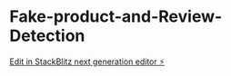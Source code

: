# Fake-product-and-Review-Detection

[Edit in StackBlitz next generation editor ⚡️](https://stackblitz.com/~/github.com/SUNKUSHANMUKH/Fake-product-and-Review-Detection)